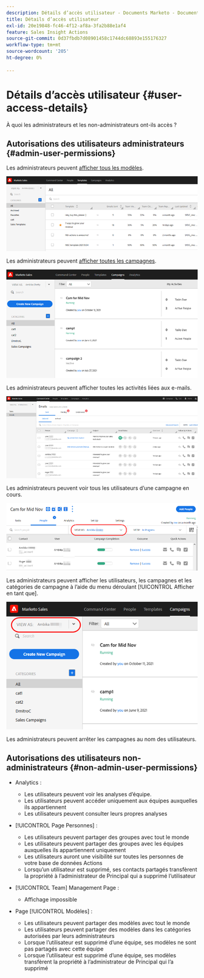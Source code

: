 ```yaml
---
description: Détails d’accès utilisateur - Documents Marketo - Documentation du produit
title: Détails d’accès utilisateur
exl-id: 20e19848-fc46-4f12-af8a-3fa2b88e1af4
feature: Sales Insight Actions
source-git-commit: 0d37fbdb7d08901458c1744dc68893e155176327
workflow-type: tm+mt
source-wordcount: '205'
ht-degree: 0%

---
```


# Détails d’accès utilisateur {#user-access-details}

À quoi les administrateurs et les non-administrateurs ont-ils accès ?

## Autorisations des utilisateurs administrateurs {#admin-user-permissions}

Les administrateurs peuvent [afficher tous les modèles](/help/marketo/product-docs/marketo-sales-connect/templates/view-template-list-as-another-user.md).

![](assets/user-access-details-1.png)

Les administrateurs peuvent [afficher toutes les campagnes](/help/marketo/product-docs/marketo-sales-connect/campaigns/view-campaigns-list-as-another-user.md).

![](assets/user-access-details-2.png)

Les administrateurs peuvent afficher toutes les activités liées aux e-mails.

![](assets/user-access-details-3.png)

Les administrateurs peuvent voir tous les utilisateurs d’une campagne en cours.

![](assets/user-access-details-4.png)

Les administrateurs peuvent afficher les utilisateurs, les campagnes et les catégories de campagne à l’aide du menu déroulant [!UICONTROL Afficher en tant que].

![](assets/user-access-details-5.png)

Les administrateurs peuvent arrêter les campagnes au nom des utilisateurs.

## Autorisations des utilisateurs non-administrateurs {#non-admin-user-permissions}

* Analytics :

   * Les utilisateurs peuvent voir les analyses d’équipe.
   * Les utilisateurs peuvent accéder uniquement aux équipes auxquelles ils appartiennent
   * Les utilisateurs peuvent consulter leurs propres analyses

* [!UICONTROL Page Personnes] :

   * Les utilisateurs peuvent partager des groupes avec tout le monde
   * Les utilisateurs peuvent partager des groupes avec les équipes auxquelles ils appartiennent uniquement
   * Les utilisateurs auront une visibilité sur toutes les personnes de votre base de données Actions
   * Lorsqu’un utilisateur est supprimé, ses contacts partagés transfèrent la propriété à l’administrateur de Principal qui a supprimé l’utilisateur

* [!UICONTROL Team] Management Page :

   * Affichage impossible

* Page [!UICONTROL Modèles] :

   * Les utilisateurs peuvent partager des modèles avec tout le monde
   * Les utilisateurs peuvent partager des modèles dans les catégories autorisées par leurs administrateurs
   * Lorsque l’utilisateur est supprimé d’une équipe, ses modèles ne sont pas partagés avec cette équipe
   * Lorsque l’utilisateur est supprimé d’une équipe, ses modèles transfèrent la propriété à l’administrateur de Principal qui l’a supprimé
